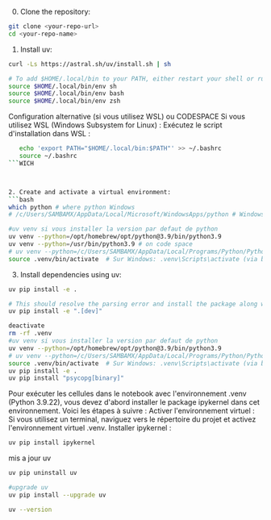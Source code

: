 0. Clone the repository:
```bash
git clone <your-repo-url>
cd <your-repo-name>
```

1. Install uv:
```bash
curl -Ls https://astral.sh/uv/install.sh | sh

# To add $HOME/.local/bin to your PATH, either restart your shell or run:
source $HOME/.local/bin/env sh
source $HOME/.local/bin/env bash
source $HOME/.local/bin/env zsh
```

Configuration alternative (si vous utilisez WSL) ou CODESPACE
Si vous utilisez WSL (Windows Subsystem for Linux) :
Exécutez le script d'installation dans WSL :
```bash
   echo 'export PATH="$HOME/.local/bin:$PATH"' >> ~/.bashrc
   source ~/.bashrc
```WICH



2. Create and activate a virtual environment:
```bash
which python # where python Windows 
# /c/Users/SAMBAMX/AppData/Local/Microsoft/WindowsApps/python # Windows path example

#uv venv si vous installer la version par defaut de python
uv venv --python=/opt/homebrew/opt/python@3.9/bin/python3.9
uv venv --python=/usr/bin/python3.9 # on code space
# uv venv --python=/c/Users/SAMBAMX/AppData/Local/Programs/Python/Python39 #windows
source .venv/bin/activate  # Sur Windows: .venv\Scripts\activate (via bash windows source .venv/Scripts/activate)
```

3. Install dependencies using uv:
```bash
uv pip install -e .

# This should resolve the parsing error and install the package along with the dev extras. Let me know if you'd like me to help with anything else!
uv pip install -e ".[dev]"
```



```bash
deactivate
rm -rf .venv
#uv venv si vous installer la version par defaut de python
uv venv --python=/opt/homebrew/opt/python@3.9/bin/python3.9
# uv venv --python=/c/Users/SAMBAMX/AppData/Local/Programs/Python/Python39 #windows
source .venv/bin/activate  # Sur Windows: .venv\Scripts\activate (via bash windows source .venv/Scripts/activate)
uv pip install -e .
uv pip install "psycopg[binary]"

```


Pour exécuter les cellules dans le notebook avec l'environnement .venv (Python 3.9.22), vous devez d'abord installer le package ipykernel dans cet environnement. Voici les étapes à suivre :
Activer l'environnement virtuel :
Si vous utilisez un terminal, naviguez vers le répertoire du projet et activez l'environnement virtuel .venv.
Installer ipykernel :

```bash
uv pip install ipykernel
```


mis a  jour uv
```bash
uv pip uninstall uv

#upgrade uv
uv pip install --upgrade uv


```

```bash
uv --version

